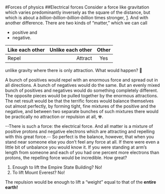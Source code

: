 #Forces of physics
##Electrical forces
Consider a force like gravitation which varies predominantly inversely as the square of the distance, but which is about a *billion-billion-billion-billion* times stronger, [1]. And with another difference. There are two kinds of “matter,” which we can call

- positive and 
- negative.

| Like each other    | Unlike each other | Other |
| :-----             | -----:            | :---: |
| Repel              | Attract           | Yes   |

unlike gravity where there is only attraction. What would happen? 🦇

A bunch of positives would repel with an enormous force and spread out in all directions. A bunch of negatives would do the same. But an evenly mixed bunch of positives and negatives would do something completely different. The opposite pieces would be pulled together by the enormous attractions. The net result would be that the terrific forces would balance themselves out almost perfectly, by forming tight, fine mixtures of the positive and the negative, and between two separate bunches of such mixtures there would be practically no attraction or repulsion at all, ☢.

--There is such a force: the electrical force. And all matter is a mixture of positive protons and negative electrons which are attracting and repelling with this great force.-- So perfect is the balance, however, that when you stand near someone else you don’t feel any force at all. If there were even a little bit of unbalance you would know it. If you were standing at arm’s length from someone and each of you had one percent more electrons than protons, the repelling force would be incredible. How great? 

1. Enough to lift the Empire State Building? No! 
1. To lift Mount Everest? No! 

The repulsion would be enough to lift a “weight” equal to that of the **entire earth!**

[1]: https://www.feynmanlectures.caltech.edu/   "Caltech"
